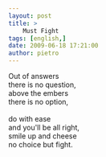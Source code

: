 ```yaml
---
layout: post
title: >
    Must Fight
tags: [english,]
date: 2009-06-18 17:21:00
author: pietro
---
```

Out of answers<br/>there is no question,<br/>above the embers<br/>there is no option,<br/><br/>do with ease<br/>and you'll be all right,<br/>smile up and cheese<br/>no choice but fight.
